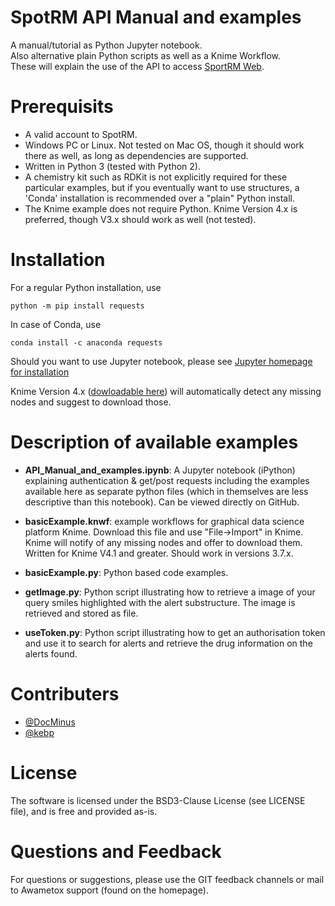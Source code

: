 # SpotRM API Manual and examples
A manual/tutorial as Python Jupyter notebook.<br>
Also alternative plain Python scripts as well as a Knime Workflow. <br> 
These will explain the use of the API to access [SportRM Web](https://spotrm.com/).

# Prerequisits
* A valid account to SpotRM.
* Windows PC or Linux. Not tested on Mac OS, though it should work there as well, as long as dependencies are supported.
* Written in Python 3 (tested with Python 2). 
* A chemistry kit such as RDKit is not explicitly required for these particular examples, but if you eventually want to use structures, a 'Conda' installation is recommended over a "plain" Python install.
* The Knime example does not require Python. Knime Version 4.x is preferred, though V3.x should work as well (not tested).

# Installation
For a regular Python installation, use
```
python -m pip install requests
```

In case of Conda, use 
```
conda install -c anaconda requests
```

Should you want to use Jupyter notebook, please see [Jupyter homepage for installation](https://jupyter.org/install)


Knime Version 4.x ([dowloadable here](https://www.knime.com/downloads/download-knime)) will automatically detect any missing nodes and suggest to download those.

# Description of available examples

* **API_Manual_and_examples.ipynb**:  A Jupyter notebook (iPython) explaining authentication & get/post requests including the examples available here as separate python files (which in themselves are less descriptive than this notebook). Can be viewed directly on GitHub.

* **basicExample.knwf**: example workflows for graphical data science platform Knime.
Download this file and use "File->Import" in Knime. Knime will notify of any missing nodes and offer to download them. Written for Knime V4.1 and greater. Should work in versions 3.7.x.

* **basicExample.py**: Python based code examples.

* **getImage.py**: Python script illustrating how to retrieve a image of your
query smiles highlighted with the alert substructure. The image is retrieved and stored as file. 

* **useToken.py**: Python script illustrating how to get an authorisation token
and use it to search for alerts and retrieve the drug information on the alerts
found.

# Contributers
* [@DocMinus](https://www.github.com/DocMinus)
* [@kebp](https://www.github.com/kebp)

# License
The software is licensed under the BSD3-Clause License (see LICENSE file), and is free and provided as-is.

# Questions and Feedback
For questions or suggestions, please use the GIT feedback channels or mail to Awametox support (found on the homepage).
